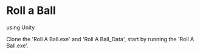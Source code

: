 # Roll a Ball

using Unity

Clone the 'Roll A Ball.exe' and 'Roll A Ball_Data', start by running the 'Roll A Ball.exe'.
